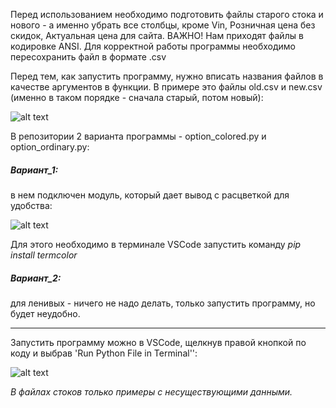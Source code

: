 Перед использованием необходимо подготовить файлы старого стока и нового - а именно убрать все столбцы, кроме Vin, Розничная цена без скидок, Актуальная цена для сайта.
ВАЖНО! Нам приходят файлы в кодировке ANSI. Для корректной работы программы необходимо пересохранить файл в формате .csv

Перед тем, как запустить программу, нужно вписать названия файлов в качестве аргументов в функции.
В примере это файлы old.csv и new.csv (именно в таком порядке - сначала старый, потом новый):

![alt text](https://github.com/daniilbanan/stock_py/blob/dev/img/screen_1.png?raw=true)

В репозитории 2 варианта программы - option_colored.py и option_ordinary.py:

##### Вариант_1: 
в нем подключен модуль, который дает вывод с расцветкой для удобства:

![alt text](https://github.com/daniilbanan/stock_py/blob/dev/img/screen_2.png?raw=true)

Для этого необходимо в терминале VSCode запустить команду _pip install termcolor_

##### Вариант_2: 
для ленивых - ничего не надо делать, только запустить программу, но будет неудобно.

---------------

Запустить программу можно в VSCode, щелкнув правой кнопкой по коду и выбрав 'Run Python File in Terminal'':

![alt text](https://github.com/daniilbanan/stock_py/blob/dev/img/screen_3.png?raw=true)

_В файлах стоков только примеры с несуществующими данными._